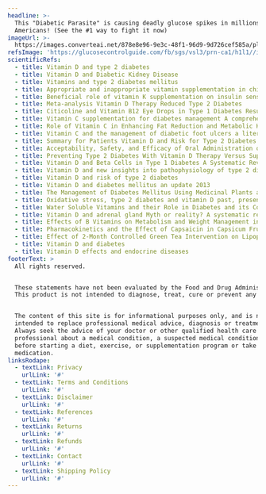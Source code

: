 ```yaml
---
headline: >-
  This "Diabetic Parasite" is causing deadly glucose spikes in millions of
  Americans! (See the #1 way to fight it now)
imageUrl: >-
  https://images.converteai.net/878e8e96-9e3c-48f1-96d9-9d726cef585a/players/67864fb06e451dbbada28cc2/cover.jpg
refsImage: 'https://glucosecontrolguide.com/fb/sgs/vsl3/prn-ca1/h1l1//images/refs.webp'
scientificRefs:
  - title: Vitamin D and type 2 diabetes
  - title: Vitamin D and Diabetic Kidney Disease
  - title: Vitamins and type 2 diabetes mellitus
  - title: Appropriate and inappropriate vitamin supplementation in children
  - title: Beneficial role of vitamin K supplementation on insulin sensitivity, glucose metabolism, and the reduced risk of type 2 diabetes A review
  - title: Meta-analysis Vitamin D Therapy Reduced Type 2 Diabetes
  - title: Citicoline and Vitamin B12 Eye Drops in Type 1 Diabetes Results of a 36-Month Pilot Study Evaluating Macular Electrophysiological Changes
  - title: Vitamin C supplementation for diabetes management A comprehensive narrative review
  - title: Role of Vitamin C in Enhancing Fat Reduction and Metabolic Health Insights from Overweight Adults.
  - title: Vitamin C and the management of diabetic foot ulcers a literature review
  - title: Summary for Patients Vitamin D and Risk for Type 2 Diabetes in People With Prediabetes.
  - title: Acceptability, Safety, and Efficacy of Oral Administration of Extracts of Black or Red Maca (Lepidium Meyenii) in Adult Human Subjects A Randomized, Double-blind, Placebo-controlled Study.
  - title: Preventing Type 2 Diabetes With Vitamin D Therapy Versus Supplementation
  - title: Vitamin D and Beta Cells in Type 1 Diabetes A Systematic Review
  - title: Vitamin D and new insights into pathophysiology of type 2 diabetes
  - title: Vitamin D and risk of type 2 diabetes
  - title: Vitamin D and diabetes mellitus an update 2013
  - title: The Management of Diabetes Mellitus Using Medicinal Plants and Vitamins
  - title: Oxidative stress, type 2 diabetes and vitamin D past, present and future
  - title: Water Soluble Vitamins and their Role in Diabetes and its Complications
  - title: Vitamin D and adrenal gland Myth or reality? A systematic review
  - title: Effects of B Vitamins on Metabolism and Weight Management in Overweight Individuals A Meta-analysis Review.
  - title: Pharmacokinetics and the Effect of Capsaicin in Capsicum Frutescens on Decreasing Plasma Glucose and Promoting Weight Loss.
  - title: Effect of 2-Month Controlled Green Tea Intervention on Lipoprotein Cholesterol, Glucose, and Hormone Levels in Overweight Postmenopausal Women.
  - title: Vitamin D and diabetes
  - title: Vitamin D effects and endocrine diseases
footerText: >
  All rights reserved.


  These statements have not been evaluated by the Food and Drug Administration.
  This product is not intended to diagnose, treat, cure or prevent any disease.


  The content of this site is for informational purposes only, and is not
  intended to replace professional medical advice, diagnosis or treatment.
  Always seek the advice of your doctor or other qualified health care
  professional about a medical condition, a suspected medical condition, and
  before starting a diet, exercise, or supplementation program or take or stop a
  medication.
linksRodape:
  - textLink: Privacy
    urlLink: '#'
  - textLink: Terms and Conditions
    urlLink: '#'
  - textLink: Disclaimer
    urlLink: '#'
  - textLink: References
    urlLink: '#'
  - textLink: Returns
    urlLink: '#'
  - textLink: Refunds
    urlLink: '#'
  - textLink: Contact
    urlLink: '#'
  - textLink: Shipping Policy
    urlLink: '#'
---
```


